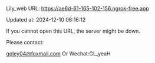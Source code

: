 Lily_web URL: https://ae6d-61-165-102-156.ngrok-free.app

Updated at: 2024-12-10 06:16:12

If you cannot open this URL, the server might be down.

Please contact: 

goley04@foxmail.com Or Wechat:GL_yeaH